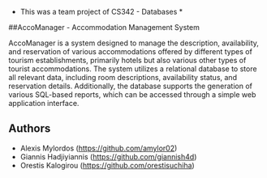 * This was a team project of CS342 - Databases *

##AccoManager -  Accommodation Management System

AccoManager is a system designed to manage the description, availability, and reservation of various accommodations offered by different types of tourism establishments, primarily hotels but also various other types of tourist accommodations. The system utilizes a relational database to store all relevant data, including room descriptions, availability status, and reservation details. Additionally, the database supports the generation of various SQL-based reports, which can be accessed through a simple web application interface.

## Authors

- Alexis Mylordos (https://github.com/amylor02)
- Giannis Hadjiyiannis (https://github.com/giannish4d)
- Orestis Kalogirou (https://github.com/orestisuchiha)
